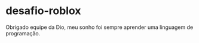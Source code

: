 # desafio-roblox
Obrigado equipe da Dio, meu sonho foi sempre aprender uma linguagem de programação.
